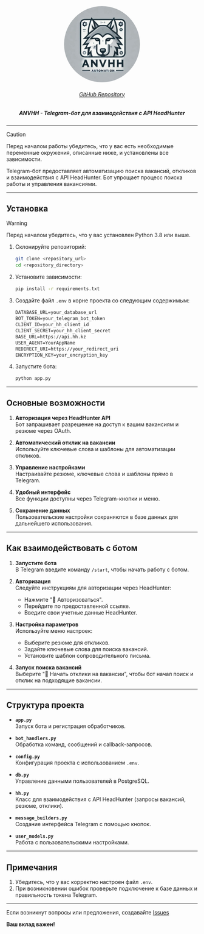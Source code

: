 <p align='center'>
  <img src='./logo.jpg' style="border-radius: 100%" alt='ANVHH' width='200'/>
</p>

<h6 align='center'>
<a href="https://github.com/DaniilKimlb/anvhh-telegram-bot">GitHub Repository</a>
</h6>

<h5 align='center'>
<b>ANVHH - Telegram-бот для взаимодействия с API HeadHunter</b>
</h5>

---

> [!CAUTION]
> Перед началом работы убедитесь, что у вас есть необходимые переменные окружения, описанные ниже, и установлены все зависимости.

Telegram-бот предоставляет автоматизацию поиска вакансий, откликов и взаимодействия с API HeadHunter. Бот упрощает процесс поиска работы и управления вакансиями.

---

## **Установка**

> [!WARNING]
> Перед началом убедитесь, что у вас установлен Python 3.8 или выше.

1. Склонируйте репозиторий:

   ```bash
   git clone <repository_url>
   cd <repository_directory>
   ```

2. Установите зависимости:

   ```bash
   pip install -r requirements.txt
   ```

3. Создайте файл `.env` в корне проекта со следующим содержимым:

   ```env
   DATABASE_URL=your_database_url
   BOT_TOKEN=your_telegram_bot_token
   CLIENT_ID=your_hh_client_id
   CLIENT_SECRET=your_hh_client_secret
   BASE_URL=https://api.hh.kz
   USER_AGENT=YourAppName
   REDIRECT_URI=https://your_redirect_uri
   ENCRYPTION_KEY=your_encryption_key
   ```

4. Запустите бота:
   ```bash
   python app.py
   ```

---

## **Основные возможности**

1. **Авторизация через HeadHunter API**  
   Бот запрашивает разрешение на доступ к вашим вакансиям и резюме через OAuth.

2. **Автоматический отклик на вакансии**  
   Используйте ключевые слова и шаблоны для автоматизации откликов.

3. **Управление настройками**  
   Настраивайте резюме, ключевые слова и шаблоны прямо в Telegram.

4. **Удобный интерфейс**  
   Все функции доступны через Telegram-кнопки и меню.

5. **Сохранение данных**  
   Пользовательские настройки сохраняются в базе данных для дальнейшего использования.

---

## **Как взаимодействовать с ботом**

1. **Запустите бота**  
   В Telegram введите команду `/start`, чтобы начать работу с ботом.

2. **Авторизация**  
   Следуйте инструкциям для авторизации через HeadHunter:

   - Нажмите "🔑 Авторизоваться".
   - Перейдите по предоставленной ссылке.
   - Введите свои учетные данные HeadHunter.

3. **Настройка параметров**  
   Используйте меню настроек:

   - Выберите резюме для откликов.
   - Задайте ключевые слова для поиска вакансий.
   - Установите шаблон сопроводительного письма.

4. **Запуск поиска вакансий**  
   Выберите "🚀 Начать отклики на вакансии", чтобы бот начал поиск и отклик на подходящие вакансии.

---

## **Структура проекта**

- **`app.py`**  
  Запуск бота и регистрация обработчиков.

- **`bot_handlers.py`**  
  Обработка команд, сообщений и callback-запросов.

- **`config.py`**  
  Конфигурация проекта с использованием `.env`.

- **`db.py`**  
  Управление данными пользователей в PostgreSQL.

- **`hh.py`**  
  Класс для взаимодействия с API HeadHunter (запросы вакансий, резюме, отклики).

- **`message_builders.py`**  
  Создание интерфейса Telegram с помощью кнопок.

- **`user_models.py`**  
  Работа с пользовательскими настройками.

---

## **Примечания**

1. Убедитесь, что у вас корректно настроен файл `.env`.
2. При возникновении ошибок проверьте подключение к базе данных и правильность токена Telegram.

---

Если возникнут вопросы или предложения, создавайте [Issues](https://github.com/DaniilKimlb/anvhh-telegram-bot/issues)

**Ваш вклад важен!**
